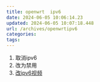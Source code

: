 ```yaml
---
title: openwrt  ipv6
date: 2024-06-05 10:06:14.23
updated: 2024-06-05 10:07:18.448
url: /archives/openwrtipv6
categories: 
tags: 
---
```


1. 取消ipv6 
2. 改为禁用
3. [改ipv6视频](https://www.bilibili.com/video/BV1mT4y1b73p/?vd_source=ff149f95e46985639e96a57c5498bccd)